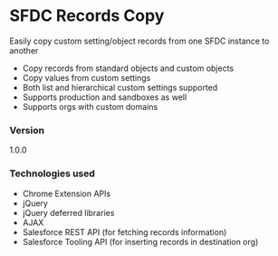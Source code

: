 # SFDC Records Copy

Easily copy custom setting/object records from one SFDC instance to another

  - Copy records from standard objects and custom objects
  - Copy values from custom settings
  - Both list and hierarchical custom settings supported
  - Supports production and sandboxes as well
  - Supports orgs with custom domains
  
### Version
1.0.0

### Technologies used
* Chrome Extension APIs
* jQuery
* jQuery deferred libraries
* AJAX
* Salesforce REST API (for fetching records information)
* Salesforce Tooling API (for inserting records in destination org)